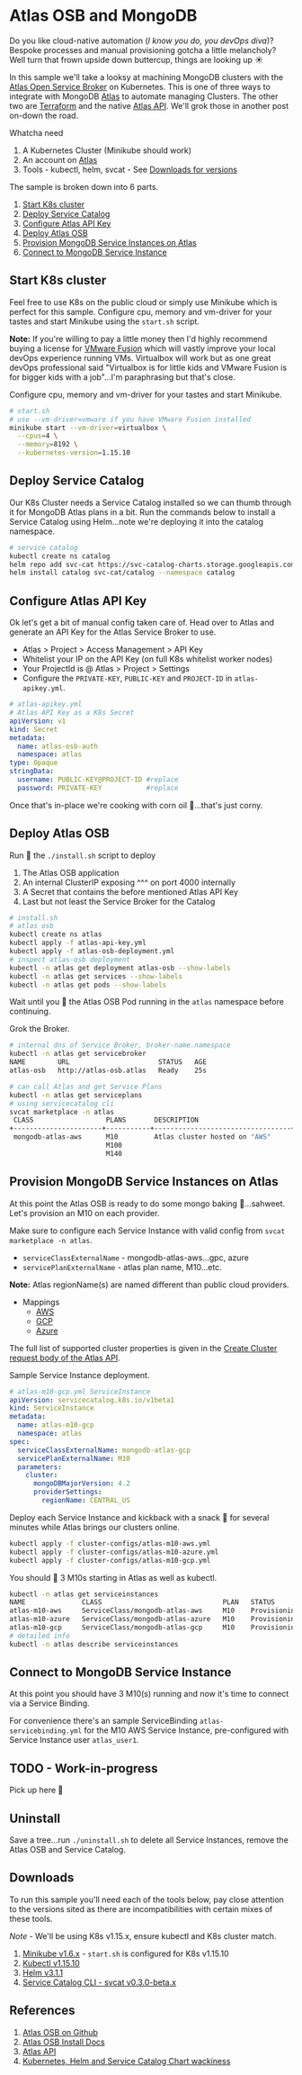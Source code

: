 # Atlas OSB and MongoDB

Do you like cloud-native automation (*I know you do, you devOps diva*)? Bespoke processes and manual provisioning gotcha a little melancholy?  Well turn that frown upside down buttercup, things are looking up :sunny:

In this sample we'll take a looksy at machining MongoDB clusters with the [Atlas Open Service Broker](https://github.com/mongodb/mongodb-atlas-service-broker) on Kubernetes.  This is one of three ways to integrate with MongoDB [Atlas](https://www.mongodb.com/cloud/atlas) to automate managing Clusters.  The other two are [Terraform](https://www.terraform.io/docs/providers/mongodbatlas/index.html) and the native [Atlas API](https://docs.atlas.mongodb.com/api/).  We'll grok those in another post on-down the road.

Whatcha need

1. A Kubernetes Cluster (Minikube should work)
1. An account on [Atlas](https://cloud.mongodb.com)
1. Tools - kubectl, helm, svcat - See [Downloads for versions](#downloads)

The sample is broken down into 6 parts.

1. [Start K8s cluster](#start-k8s-cluster)
1. [Deploy Service Catalog](#deploy-service-catalog)
1. [Configure Atlas API Key](#configure-atlas-api-key)
1. [Deploy Atlas OSB](#deploy-atlas-osb)
1. [Provision MongoDB Service Instances on Atlas](#provision-mongodb-service-instances-on-atlas)
1. [Connect to MongoDB Service Instance](#connect-to-mongodb-service-instance)

## Start K8s cluster

Feel free to use K8s on the public cloud or simply use Minikube which is perfect for this sample. Configure cpu, memory and vm-driver for your tastes and start Minikube using the `start.sh` script.

**Note:** If you're willing to pay a little money then I'd highly recommend buying a license for [VMware Fusion](https://www.vmware.com/products/fusion/fusion-evaluation.html) which will vastly improve your local devOps experience running VMs.  Virtualbox will work but as one great devOps professional said "Virtualbox is for little kids and VMware Fusion is for bigger kids with a job"...I'm paraphrasing but that's close.

Configure cpu, memory and vm-driver for your tastes and start Minikube.

```bash
# start.sh
# use --vm-driver=vmware if you have VMware Fusion installed
minikube start --vm-driver=virtualbox \
  --cpus=4 \
  --memory=8192 \
  --kubernetes-version=1.15.10
```

## Deploy Service Catalog

Our K8s Cluster needs a Service Catalog installed so we can thumb through it for MongoDB Atlas plans in a bit.  Run the commands below to install a Service Catalog using Helm...note we're deploying it into the catalog namespace.

```bash
# service catalog
kubectl create ns catalog
helm repo add svc-cat https://svc-catalog-charts.storage.googleapis.com
helm install catalog svc-cat/catalog --namespace catalog
```

## Configure Atlas API Key

Ok let's get a bit of manual config taken care of.  Head over to Atlas and generate an API Key for the Atlas Service Broker to use.

* Atlas > Project > Access Management > API Key
* Whitelist your IP on the API Key (on full K8s whitelist worker nodes)
* Your ProjectId is @ Atlas > Project > Settings
* Configure the `PRIVATE-KEY`, `PUBLIC-KEY` and `PROJECT-ID` in `atlas-apikey.yml`.


```yaml
# atlas-apikey.yml
# Atlas API Key as a K8s Secret
apiVersion: v1
kind: Secret
metadata:
  name: atlas-osb-auth
  namespace: atlas
type: Opaque
stringData:
  username: PUBLIC-KEY@PROJECT-ID #replace
  password: PRIVATE-KEY           #replace
```

Once that's in-place we're cooking with corn oil :corn:...that's just corny.

## Deploy Atlas OSB

Run :runner: the `./install.sh` script to deploy

1. The Atlas OSB application
1. An internal ClusterIP exposing ^^^ on port 4000 internally
1. A Secret that contains the before mentioned Atlas API Key
1. Last but not least the Service Broker for the Catalog

```bash
# install.sh
# atlas osb
kubectl create ns atlas
kubectl apply -f atlas-api-key.yml
kubectl apply -f atlas-osb-deployment.yml
# inspect atlas-osb deployment
kubectl -n atlas get deployment atlas-osb --show-labels
kubectl -n atlas get services --show-labels
kubectl -n atlas get pods --show-labels
```

Wait until you :eyes: the Atlas OSB Pod running in the `atlas` namespace before continuing.

Grok the Broker.

```bash
# internal dns of Service Broker, broker-name.namespace
kubectl -n atlas get servicebroker
NAME        URL                      STATUS   AGE
atlas-osb   http://atlas-osb.atlas   Ready    25s

# can call Atlas and get Service Plans
kubectl -n atlas get serviceplans
# using servicecatalog cli
svcat marketplace -n atlas
 CLASS                  PLANS       DESCRIPTION             
+----------------------+-----------+----------------------------------+
 mongodb-atlas-aws      M10         Atlas cluster hosted on "AWS"     
                        M100                                          
                        M140                                      
```

## Provision MongoDB Service Instances on Atlas

At this point the Atlas OSB is ready to do some mongo baking :cake:...sahweet.  Let's provision an M10 on each provider.

Make sure to configure each Service Instance with valid config from `svcat marketplace -n atlas`.

* `serviceClassExternalName` - mongodb-atlas-aws...gpc, azure
* `servicePlanExternalName` - atlas plan name, M10...etc.

**Note:** Atlas regionName(s) are named different than public cloud providers.

* Mappings
  * [AWS](https://docs.atlas.mongodb.com/reference/amazon-aws/)
  * [GCP](https://docs.atlas.mongodb.com/reference/google-gcp/)
  * [Azure](https://docs.atlas.mongodb.com/reference/microsoft-azure/)

The full list of supported cluster properties is given in the [Create Cluster request body of the Atlas API](https://docs.atlas.mongodb.com/reference/api/clusters-create-one/#request-body-parameters).

Sample Service Instance deployment.

```yaml
# atlas-m10-gcp.yml ServiceInstance
apiVersion: servicecatalog.k8s.io/v1beta1
kind: ServiceInstance
metadata:
  name: atlas-m10-gcp
  namespace: atlas
spec:
  serviceClassExternalName: mongodb-atlas-gcp
  servicePlanExternalName: M10
  parameters:
    cluster:
      mongoDBMajorVersion: 4.2
      providerSettings:
        regionName: CENTRAL_US
```

Deploy each Service Instance and kickback with a snack :candy: for several minutes while Atlas brings our clusters online.

```bash
kubectl apply -f cluster-configs/atlas-m10-aws.yml
kubectl apply -f cluster-configs/atlas-m10-azure.yml
kubectl apply -f cluster-configs/atlas-m10-gcp.yml
```

You should :eyes: 3 M10s starting in Atlas as well as kubectl.

```bash
kubectl -n atlas get serviceinstances        
NAME              CLASS                              PLAN   STATUS         AGE
atlas-m10-aws     ServiceClass/mongodb-atlas-aws     M10    Provisioning   37s
atlas-m10-azure   ServiceClass/mongodb-atlas-azure   M10    Provisioning   37s
atlas-m10-gcp     ServiceClass/mongodb-atlas-gcp     M10    Provisioning   37s
# detailed info
kubectl -n atlas describe serviceinstances
```

## Connect to MongoDB Service Instance

At this point you should have 3 M10(s) running and now it's time to connect via a Service Binding.

For convenience there's an sample ServiceBinding `atlas-servicebinding.yml` for the M10 AWS Service Instance, pre-configured with Service Instance user `atlas_user1`.

## TODO - Work-in-progress

Pick up here :truck:

## Uninstall

Save a tree...run `./uninstall.sh` to delete all Service Instances, remove the Atlas OSB and Service Catalog.

## Downloads

To run this sample you'll need each of the tools below, pay close attention to the versions sited as there are incompatibilities with certain mixes of these tools.

*Note* - We'll be using K8s v1.15.x, ensure kubectl and K8s cluster match.

1. [Minikube v1.6.x](https://minikube.sigs.k8s.io/docs/start/) - `start.sh` is configured for K8s v1.15.10
1. [Kubectl v1.15.10](https://kubernetes.io/docs/tasks/tools/install-kubectl/)
1. [Helm v3.1.1](https://helm.sh/docs/intro/install/)
1. [Service Catalog CLI - svcat  v0.3.0-beta.x](https://github.com/kubernetes-sigs/service-catalog/blob/master/docs/install.md#installing-the-service-catalog-cli)

## References

1. [Atlas OSB on Github](https://github.com/mongodb/mongodb-atlas-service-broker)
1. [Atlas OSB Install Docs](https://docs.mongodb.com/atlas-open-service-broker/current/installation/)
1. [Atlas API](https://docs.atlas.mongodb.com/reference/api-resources/)
1. [Kubernetes, Helm and Service Catalog Chart wackiness](https://stackoverflow.com/questions/58481850/no-matches-for-kind-deployment-in-version-extensions-v1beta1)
